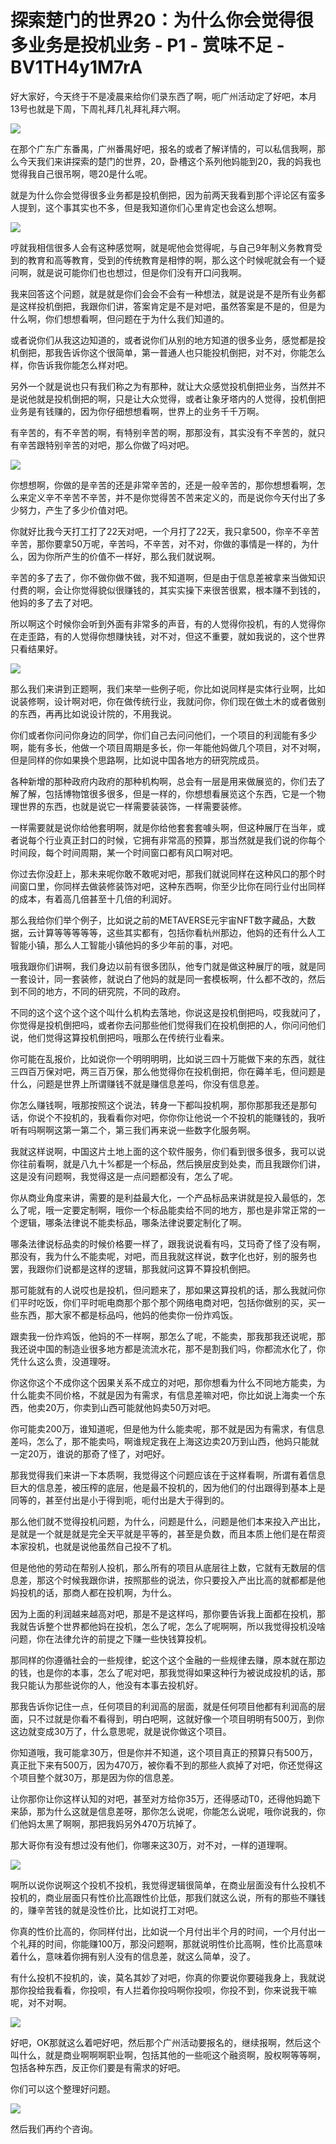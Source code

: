 # 探索楚门的世界20：为什么你会觉得很多业务是投机业务 - P1 - 赏味不足 - BV1TH4y1M7rA

好大家好，今天终于不是凌晨来给你们录东西了啊，呃广州活动定了好吧，本月13号也就是下周，下周礼拜几礼拜礼拜六啊。



![](img/667e36d09c27f2edc491b70e3fc3b4a7_1.png)

在那个广东广东番禺，广州番禺好吧，报名的或者了解详情的，可以私信我啊，那么今天我们来讲探索的楚门的世界，20，卧槽这个系列他妈能到20，我的妈我也觉得我自己很吊啊，嗯20是什么呢。

就是为什么你会觉得很多业务都是投机倒把，因为前两天我看到那个评论区有蛮多人提到，这个事其实也不多，但是我知道你们心里肯定也会这么想啊。



![](img/667e36d09c27f2edc491b70e3fc3b4a7_3.png)

哼就我相信很多人会有这种感觉啊，就是呢他会觉得呢，与自己9年制义务教育受到的教育和高等教育，受到的传统教育是相悖的啊，那么这个时候呢就会有一个疑问啊，就是说可能你们也也想过，但是你们没有开口问我啊。

我来回答这个问题，就是就是你们会会不会有一种想法，就是说是不是所有业务都是这样投机倒把，我跟你们讲，答案肯定是不是对吧，虽然答案是不是的，但是为什么啊，你们想想看啊，但问题在于为什么我们知道的。

或者说你们从我这边知道的，或者说你们从别的地方知道的很多业务，感觉都是投机倒把，那我告诉你这个很简单，第一普通人也只能投机倒把，对不对，你能怎么样，你告诉我你能怎么样对吧。

另外一个就是说也只有我们称之为有那种，就让大众感觉投机倒把业务，当然并不是说他就是投机倒把的啊，只是让大众觉得，或者让象牙塔内的人觉得，投机倒把业务是有钱赚的，因为你仔细想想看啊，世界上的业务千千万啊。

有辛苦的，有不辛苦的啊，有特别辛苦的啊，那那没有，其实没有不辛苦的，就只有辛苦跟特别辛苦的对吧，那么你做了吗对吧。



![](img/667e36d09c27f2edc491b70e3fc3b4a7_5.png)

你想想啊，你做的是辛苦的还是非常辛苦的，还是一般辛苦的，那你想想看啊，怎么来定义辛不辛苦不辛苦，并不是你觉得苦不苦来定义的，而是说你今天付出了多少努力，产生了多少价值对吧。

你就好比我今天打工打了22天对吧，一个月打了22天，我只拿500，你辛不辛苦辛苦，那你要拿50万呢，辛苦吗，不辛苦，对不对，你做的事情是一样的，为什么，因为你所产生的价值不一样好，那么我们就说啊。

辛苦的多了去了，你不做你做不做，我不知道啊，但是由于信息差被拿来当做知识付费的啊，会让你觉得貌似很赚钱的，其实实操下来很苦很累，根本赚不到钱的，他妈的多了去了对吧。

所以啊这个时候你会听到外面有非常多的声音，有的人觉得你投机，有的人觉得你在走歪路，有的人觉得你想赚快钱，对不对，但这不重要，就如我说的，这个世界只看结果好。



![](img/667e36d09c27f2edc491b70e3fc3b4a7_7.png)

那么我们来讲到正题啊，我们来举一些例子呃，你比如说同样是实体行业啊，比如说装修啊，设计啊对吧，你在做传统行业，我就问你，你们现在做土木的或者做别的东西，再再比如说设计院的，不用我说。

你们或者你问问你身边的同学，你们自己去问问他们，一个项目的利润能有多少啊，能有多长，他做一个项目周期是多长，你一年能他妈做几个项目，对不对啊，但是同样的你如果换个思路啊，比如说中国各地方的研究院成员。

各种新增的那种政府内政府的那种机构啊，总会有一层是用来做展览的，你们去了解了解，包括博物馆很多很多，但是一样的，你想想看展览这个东西，它是一个物理世界的东西，也就是说它一样需要装装饰，一样需要装修。

一样需要就是说你给他套明啊，就是你给他套套套噱头啊，但这种展厅在当年，或者说每个行业真正封口的时候，它拥有非常高的预算，那当然就是我们说的你每个时间段，每个时间周期，某一个时间窗口都有风口啊对吧。

你过去你没赶上，那未来呢你敢不敢呢对吧，那我们就说同样在这种风口的那个时间窗口里，你同样去做装修装饰对吧，这种东西啊，你至少比你在同行业付出同样的成本，有着高几倍甚至十几倍的利润好。

那么我给你们举个例子，比如说之前的METAVERSE元宇宙NFT数字藏品，大数据，云计算等等等等等，这些其实都有，包括你看杭州那边，他妈的还有什么人工智能小镇，那么人工智能小镇他妈的多少年前的事，对吧。

哦我跟你们讲啊，我们身边以前有很多团队，他专门就是做这种展厅的哦，就是同一套设计，同一套装修，就说白了他妈的就是同一套模板啊，什么都不改的，然后到不同的地方，不同的研究院，不同的政府。

不同的这个这个这个这个叫什么机构去落地，你说这是投机倒把吗，哎我就问了，你觉得是投机倒把吗，或者你去问那些他们觉得我们在投机倒把的人，你问问他们说，他们觉得这算投机倒把吗，哦那么在传统行业看来。

你可能在乱报价，比如说你一个明明明明，比如说三四十万能做下来的东西，就往三四百万保对吧，两三百万保，那么他觉得你在投机倒把，你在薅羊毛，但问题是什么，问题是世界上所谓赚钱不就是赚信息差吗，你没有信息差。

你怎么赚钱啊，哦那按照这个说法，转身一下都叫投机啊，那你那那我还是那句话，你说个不投机的，我看看你对吧，你你你让他说一个不投机的能赚钱的，我听听有吗啊啊这第一第二个，第三我们再来说一些数字化服务啊。

我就这样说啊，中国这片土地上面的这个软件服务，你们看到很多很多，我可以说你往前看啊，就是八九十%都是一个标品，然后换层皮到处卖，而且我跟你们讲，这是没有问题啊，我觉得这是一点问题都没有，怎么了呢。

你从商业角度来讲，需要的是利益最大化，一个产品标品来讲就是投入最低的，怎么了呢，哦一定要定制啊，哦你一个标品能卖给不同的地方，那也是非常正常的一个逻辑，哪条法律说不能卖标品，哪条法律说要定制化了啊。

哪条法律说标品卖的时候价格要一样了，跟我说说看有吗，艾玛奇了怪了没有啊，那没有，我为什么不能卖呢，对吧，而且我就这样说，数字化也好，别的服务也罢，我跟你们说都是这样的逻辑，那我就问这算不算投机倒把。

那可能就有的人说哎也是投机，但问题来了，那如果这算投机的话，那么我就问你们平时吃饭，你们平时呃电商那个那个那个网络电商对吧，包括你做别的买，买一些东西，那大家不都是标品吗，他妈的他卖你一份炸鸡饭。

跟卖我一份炸鸡饭，他妈的不一样啊，那怎么了呢，不能卖，那我那我还说呢，那我还说中国的制造业很多地方都是流流水花，那不是割我们吗，你都流水化了，你凭什么这么贵，没道理呀。

你这你这个不成你这个因果关系不成立的对吧，那你想看为什么不同地方能卖，为什么能卖不同价格，不就是因为有需求，有信息差嘛对吧，你比如说上海卖一个东西，他卖20万，你卖到山西可能就他妈卖50万对吧。

你可能卖200万，谁知道呢，但是他为什么能卖呢，那不就是因为有需求，有信息差吗，怎么了，那不能卖吗，啊谁规定我在上海这边卖20万到山西，他妈只能就一定20万，谁说的那奇了怪了，对吧好。

那我觉得我们来讲一下本质啊，我觉得这个问题应该在于这样看啊，所谓有着信息巨大的信息差，被压榨的底层，他是最不投机的，因为他们的付出跟得到基本上是同等的，甚至付出是小于得到呃，呃付出是大于得到的。

那么他们就不觉得投机问题，为什么，问题是什么，问题是他们本来投入产出比，是就是一个就是就是完全天平就是平等的，甚至是负数，而且本质上他们是在帮资本家投机，也就是说他虽然自己投不了机。

但是他他的劳动在帮别人投机，那么所有的项目从底层往上数，它就有无数层的信息差，那这个时候我跟你讲，按照那些的说法，你只要投入产出比高的就都都是他妈投机的话，那商人都在投机啊，为什么。

因为上面的利润越来越高对吧，那是不是这样吗，那你要告诉我上面都在投机，那我就告诉整个世界都他妈在投机，怎么了呢，怎么了呢啊啊，所以我觉得投机没啥问题，你在法律允许的前提之下赚一些快钱算投机。

那同样的你遵循社会的一些规律，蛇这个这个金融的一些规律去赚，原本就在那边的钱，也是你的本事，怎么了呢对吧，那我觉得如果这种行为被说成投机的话，那我只能认为那些说你的人，他没有本事去投机好。

那我告诉你记住一点，任何项目的利润高的层面，就是任何项目他都有利润高的层面，只不过就是你看不看得到，明白吧啊，这就好像一个项目明明有500万，到你这边就变成30万了，什么意思呢，就是说你做这个项目。

你知道哦，我可能拿30万，但是你并不知道，这个项目真正的预算只有500万，真正批下来有500万，因为470万，被你看不到的那些人疯掉了对吧，你还觉得这个项目整个就30万，那是因为你的信息差。

让你那你让你这样认知的对吧，甚至对方给你35万，还得感动T0，还得他妈跪下来舔，那为什么这就是信息差呀，那你怎么说呢，你能怎么说呢，哦你说我的，你们他妈太黑了啊啊，那把我妈另外470万坑掉了。

那大哥你有没有想过没有他们，你哪来这30万，对不对，一样的道理啊。

![](img/667e36d09c27f2edc491b70e3fc3b4a7_9.png)

啊所以说你说啊这个投机不投机，我觉得逻辑很简单，在商业层面没有什么投机不投机的，商业层面只有性价比高跟性价比低，那我们就这么说，所有的那些不赚钱的，赚辛苦钱的就是没性价比，比如说打工对吧。

你真的性价比高的，你同样付出，比如说一个月付出半个月的时间，一个月付出一个礼拜的时间，你能赚100万，那没问题啊，那就说明性价比高啊，性价比高意味着什么，意味着你拥有别人没有的信息差，就这么简单，没了。

有什么投机不投机的，诶，莫名其妙了对吧，你真的你要说你要碰我身上，我就说那你投给我看看，你投呗，有人拦着你投吗啊你投呗，你投不到，你来说我干嘛呢，对不对啊。



![](img/667e36d09c27f2edc491b70e3fc3b4a7_11.png)

好吧，OK那就这么着吧好吧，然后那个广州活动要报名的，继续报啊，然后这个叫什么，就是商业啊啊啊职业啊，包括其他的一些呃这个融资啊，股权啊等等啊，包括各种东西，反正你们要是有需求的好吧。

你们可以这个整理好问题。

![](img/667e36d09c27f2edc491b70e3fc3b4a7_13.png)

然后我们再约个咨询。